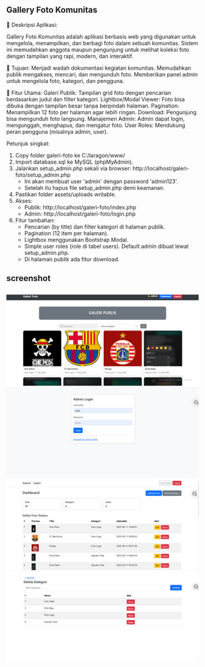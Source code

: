 ## Gallery Foto Komunitas
📌 Deskripsi Aplikasi:

Gallery Foto Komunitas adalah aplikasi berbasis web yang digunakan untuk mengelola, menampilkan, dan berbagi foto dalam sebuah komunitas. Sistem ini memudahkan anggota maupun pengunjung untuk melihat koleksi foto dengan tampilan yang rapi, modern, dan interaktif.

🎯 Tujuan:
   Menjadi wadah dokumentasi kegiatan komunitas.
   Memudahkan publik mengakses, mencari, dan mengunduh foto.
   Memberikan panel admin untuk mengelola foto, kategori, dan pengguna.

🔑 Fitur Utama:
   Galeri Publik: Tampilan grid foto dengan pencarian berdasarkan judul dan filter kategori.
   Lightbox/Modal Viewer: Foto bisa dibuka dengan tampilan besar tanpa berpindah halaman.
   Pagination: Menampilkan 12 foto per halaman agar lebih ringan.
   Download: Pengunjung bisa mengunduh foto langsung.
   Manajemen Admin: Admin dapat login, mengunggah, menghapus, dan mengatur foto.
   User Roles: Mendukung peran pengguna (misalnya admin, user).

Petunjuk singkat:
1. Copy folder galeri-foto ke C:/laragon/www/
2. Import database.sql ke MySQL (phpMyAdmin).
3. Jalankan setup_admin.php sekali via browser: http://localhost/galeri-foto/setup_admin.php
   - Ini akan membuat user 'admin' dengan password 'admin123'.
   - Setelah itu hapus file setup_admin.php demi keamanan.
4. Pastikan folder assets/uploads writable.
5. Akses:
   - Publik: http://localhost/galeri-foto/index.php
   - Admin: http://localhost/galeri-foto/login.php
6. Fitur tambahan:
   - Pencarian (by title) dan filter kategori di halaman publik.
   - Pagination (12 item per halaman).
   - Lightbox menggunakan Bootstrap Modal.
   - Simple user roles (role di tabel users). Default admin dibuat lewat setup_admin.php.
   - Di halaman publik ada fitur download.

screenshot 
---
![Gallery](/docs/gallery.PNG)
![login](/docs/image.png)
![dashboard admin](/docs/image-1.png)
![kelola kategori](/docs/image-2.png)
---